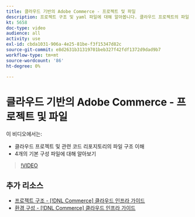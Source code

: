 ```yaml
---
title: 클라우드 기반의 Adobe Commerce - 프로젝트 및 파일
description: 프로젝트 구조 및 yaml 파일에 대해 알아봅니다. 클라우드 프로젝트의 파일 구조와 필요한 모든 저장소를 이해합니다.
kt: 5658
doc-type: video
audience: all
activity: use
exl-id: cbda1031-906a-4e25-81be-f3f15347d82c
source-git-commit: e8d2631b31319701beb327f42fdf1372d9dad9b7
workflow-type: tm+mt
source-wordcount: '86'
ht-degree: 0%

---
```


# 클라우드 기반의 Adobe Commerce - 프로젝트 및 파일

이 비디오에서는:

- 클라우드 프로젝트 및 관련 코드 리포지토리의 파일 구조 이해
- 4개의 기본 구성 파일에 대해 알아보기

>[!VIDEO](https://video.tv.adobe.com/v/35694?quality=12&learn=on)

## 추가 리소스

- [프로젝트 구조 - [!DNL Commerce] 클라우드 인프라 가이드](https://experienceleague.adobe.com/docs/commerce-cloud-service/user-guide/project/file-structure.html)
- [환경 구성 - [!DNL Commerce] 클라우드 인프라 가이드](https://experienceleague.adobe.com/docs/commerce-cloud-service/user-guide/configure/overview.html)
